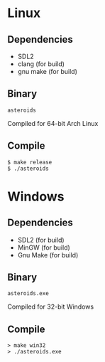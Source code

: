 Linux
=====

Dependencies
------------
* SDL2
* clang (for build)
* gnu make (for build)

Binary
------
	asteroids
Compiled for 64-bit Arch Linux

Compile
-------
	$ make release
	$ ./asteroids

Windows
=======

Dependencies
------------
* SDL2 (for build)
* MinGW (for build)
* Gnu Make (for build)

Binary
------
	asteroids.exe
Compiled for 32-bit Windows

Compile
-------
	> make win32
	> ./asteroids.exe

